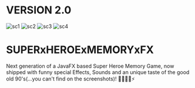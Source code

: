 # VERSION 2.0
![sc1](https://user-images.githubusercontent.com/83019866/181459758-ca297348-6d5a-41d5-9fd4-68cdd27a005a.jpg)
![sc2](https://user-images.githubusercontent.com/83019866/181459608-46039dfe-a50f-49bf-ad93-7debf276abf0.jpg)
![sc3](https://user-images.githubusercontent.com/83019866/181460105-607c478c-9b75-48d2-8d1a-cdfd8b1ab753.jpg)
![sc4](https://user-images.githubusercontent.com/83019866/181460126-63382fa5-442c-402b-93c7-06e1284c22cf.jpg)

# SUPERxHEROExMEMORYxFX

Next generation of a JavaFX based Super Heroe Memory Game, now shipped with funny special Effects, Sounds and an unique taste of the good old 90's(...you can't find on the screenshots)! 🦹🏻‍♂️👾⚡️
